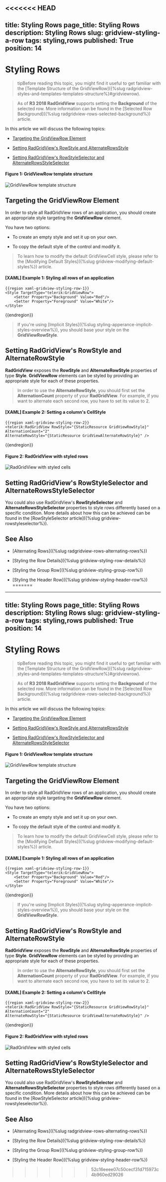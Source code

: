 <<<<<<< HEAD
---
title: Styling Rows
page_title: Styling Rows
description: Styling Rows
slug: gridview-styling-a-row
tags: styling,rows
published: True
position: 14
---

# Styling Rows

>tipBefore reading this topic, you might find it useful to get familiar with the [Template Structure of the GridViewRow]({%slug radgridview-styles-and-templates-templates-structure%}#gridviewrow).

> As of __R3 2018 RadGridView__ supports setting the __Background__ of the selected row. More information can be found in the [Selected Row Background]({%slug radgridview-rows-selected-background%}) article.

In this article we will discuss the following topics:

* [Targeting the GridViewRow Element](#targeting-the-gridviewrow-element)

* [Setting RadGridView's RowStyle and AlternateRowsStyle](#setting-radgridviews-rowstyle-and-alternaterowsstyle)

* [Setting RadGridView's RowStyleSelector and AlternateRowsStyleSelector](#setting-radgridviews-rowstyleselector-and-alternaterowsstyleselector)

#### __Figure 1: GridViewRow template structure__

![GridViewRow template structure](images/gridview-row-template.png)

## Targeting the GridViewRow Element

In order to style all RadGridView rows of an application, you should create an appropriate style targeting the __GridViewRow__ element.

You have two options:

* To create an empty style and set it up on your own.

* To copy the default style of the control and modify it.

>To learn how to modify the default GridViewCell style, please refer to the [Modifying Default Styles]({%slug gridview-modifying-default-styles%}) article.

#### __[XAML] Example 1: Styling all rows of an application__

	{{region xaml-gridview-styling-row-1}}
	<Style TargetType="telerik:GridViewRow">
	    <Setter Property="Background" Value="Red"/>
	    <Setter Property="Foreground" Value="White"/>
	</Style>
{{endregion}}

>If you're using [Implicit Styles]({%slug styling-apperance-implicit-styles-overview%}), you should base your style on the __GridViewRowStyle__.

## Setting RadGridView's RowStyle and AlternateRowStyle

__RadGridView__ exposes the __RowStyle__ and __AlternateRowStyle__ properties of type __Style__. __GridViewRow__ elements can be styled by providing an appropriate style for each of these properties.

>In order to use the __AlternateRowStyle__, you should first set the **AlternationCount** property of your __RadGridView__. For example, if you want to alternate each second row, you have to set its value to 2.

#### __[XAML] Example 2: Setting a column's CellStyle__

	{{region xaml-gridview-styling-row-2}}
	<telerik:RadGridView RowStyle="{StaticResource GridViewRowStyle}"
	AlternationCount="2"
	AlternateRowStyle="{StaticResource GridViewAlternateRowStyle}" />
{{endregion}}

#### __Figure 2: RadGridView with styled rows__

![RadGridView with styled cells](images/gridview-styled-row-and-alternaterow.png)

## Setting RadGridView's RowStyleSelector and AlternateRowsStyleSelector

You could also use RadGridView's **RowStyleSelector** and **AlternateRowsStyleSelector** properties to style rows differently based on a specific condition. More details about how this can be achieved can be found in the [RowStyleSelector article]({%slug gridview-rowstyleselector%}).

## See Also

 * [Alternating Rows]({%slug radgridview-rows-alternating-rows%})

 * [Styling the Row Details]({%slug gridview-styling-row-details%})

 * [Styling the Group Row]({%slug gridview-styling-group-row%})

 * [Styling the Header Row]({%slug gridview-styling-header-row%})
=======
---
title: Styling Rows
page_title: Styling Rows
description: Styling Rows
slug: gridview-styling-a-row
tags: styling,rows
published: True
position: 14
---

# Styling Rows

>tipBefore reading this topic, you might find it useful to get familiar with the [Template Structure of the GridViewRow]({%slug radgridview-styles-and-templates-templates-structure%}#gridviewrow).

> As of __R3 2018 RadGridView__ supports setting the __Background__ of the selected row. More information can be found in the [Selected Row Background]({%slug radgridview-rows-selected-background%}) article.

In this article we will discuss the following topics:

* [Targeting the GridViewRow Element](#targeting-the-gridviewrow-element)

* [Setting RadGridView's RowStyle and AlternateRowsStyle](#setting-radgridviews-rowstyle-and-alternaterowsstyle)

* [Setting RadGridView's RowStyleSelector and AlternateRowsStyleSelector](#setting-radgridviews-rowstyleselector-and-alternaterowsstyleselector)

#### __Figure 1: GridViewRow template structure__

![GridViewRow template structure](images/gridview-row-template.png)

## Targeting the GridViewRow Element

In order to style all RadGridView rows of an application, you should create an appropriate style targeting the __GridViewRow__ element.

You have two options:

* To create an empty style and set it up on your own.

* To copy the default style of the control and modify it.

>To learn how to modify the default GridViewCell style, please refer to the [Modifying Default Styles]({%slug gridview-modifying-default-styles%}) article.

#### __[XAML] Example 1: Styling all rows of an application__

	{{region xaml-gridview-styling-row-1}}
	<Style TargetType="telerik:GridViewRow">
	    <Setter Property="Background" Value="Red"/>
	    <Setter Property="Foreground" Value="White"/>
	</Style>
{{endregion}}

>If you're using [Implicit Styles]({%slug styling-apperance-implicit-styles-overview%}), you should base your style on the __GridViewRowStyle__.

## Setting RadGridView's RowStyle and AlternateRowStyle

__RadGridView__ exposes the __RowStyle__ and __AlternateRowStyle__ properties of type __Style__. __GridViewRow__ elements can be styled by providing an appropriate style for each of these properties.

>In order to use the __AlternateRowStyle__, you should first set the **AlternationCount** property of your __RadGridView__. For example, if you want to alternate each second row, you have to set its value to 2.

#### __[XAML] Example 2: Setting a column's CellStyle__

	{{region xaml-gridview-styling-row-2}}
	<telerik:RadGridView RowStyle="{StaticResource GridViewRowStyle}"
	AlternationCount="2"
	AlternateRowStyle="{StaticResource GridViewAlternateRowStyle}" />
{{endregion}}

#### __Figure 2: RadGridView with styled rows__

![RadGridView with styled cells](images/gridview-styled-row-and-alternaterow.png)

## Setting RadGridView's RowStyleSelector and AlternateRowsStyleSelector

You could also use RadGridView's **RowStyleSelector** and **AlternateRowsStyleSelector** properties to style rows differently based on a specific condition. More details about how this can be achieved can be found in the [RowStyleSelector article]({%slug gridview-rowstyleselector%}).

## See Also

 * [Alternating Rows]({%slug radgridview-rows-alternating-rows%})

 * [Styling the Row Details]({%slug gridview-styling-row-details%})

 * [Styling the Group Row]({%slug gridview-styling-group-row%})

 * [Styling the Header Row]({%slug gridview-styling-header-row%})
>>>>>>> 52c16eeee07c50cecf31d715973c4b960ed29026

